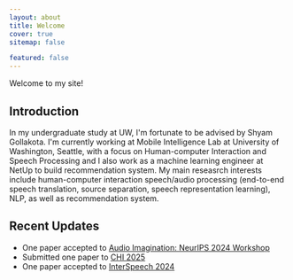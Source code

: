 ```yaml
---
layout: about
title: Welcome
cover: true
sitemap: false

featured: false
---
```


<!--author-->

<!--reseasrch-->

Welcome to my site!

## Introduction

In my undergraduate study at UW, I'm fortunate to be advised by Shyam Gollakota. I'm currently working at Mobile Intelligence Lab at University of Washington, Seattle, with a focus on Human-computer Interaction and Speech Processing and I also work as a machine learning engineer at NetUp to build recommendation system. My main reseasrch interests include human-computer interaction
speech/audio processing (end-to-end speech translation, source separation, speech representation learning), NLP, as well as recommendation system. 

## Recent Updates
- One paper accepted to [Audio Imagination: NeurIPS 2024 Workshop](https://www.audio-imagination.com/)
- Submitted one paper to [CHI 2025](https://chi2025.acm.org/)
- One paper accepted to [InterSpeech 2024](https://interspeech2024.org/)